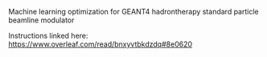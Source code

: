 Machine learning optimization for GEANT4 hadrontherapy standard particle beamline modulator


Instructions linked here: https://www.overleaf.com/read/bnxyvtbkdzdq#8e0620
